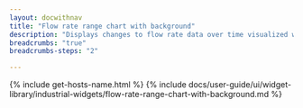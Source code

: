 ```yaml
---
layout: docwithnav
title: "Flow rate range chart with background"
description: "Displays changes to flow rate data over time visualized with color ranges and background."
breadcrumbs: "true"
breadcrumbs-steps: "2"

---
```

{% include get-hosts-name.html %}
{% include docs/user-guide/ui/widget-library/industrial-widgets/flow-rate-range-chart-with-background.md %}
